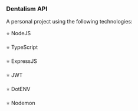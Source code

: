 ### Dentalism API

A personal project using the following technologies:


⭐ NodeJS

⭐ TypeScript

⭐ ExpressJS

⭐ JWT

⭐ DotENV

⭐ Nodemon
